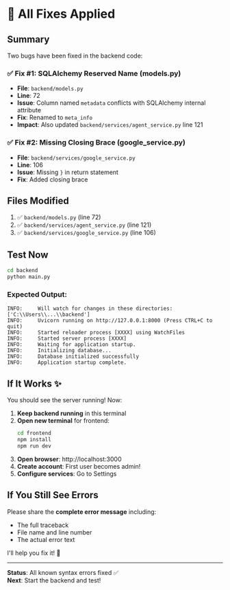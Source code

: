 # 🔧 All Fixes Applied

## Summary
Two bugs have been fixed in the backend code:

### ✅ Fix #1: SQLAlchemy Reserved Name (models.py)
- **File**: `backend/models.py`
- **Line**: 72
- **Issue**: Column named `metadata` conflicts with SQLAlchemy internal attribute
- **Fix**: Renamed to `meta_info`
- **Impact**: Also updated `backend/services/agent_service.py` line 121

### ✅ Fix #2: Missing Closing Brace (google_service.py)
- **File**: `backend/services/google_service.py`
- **Line**: 106
- **Issue**: Missing `}` in return statement
- **Fix**: Added closing brace

## Files Modified
1. ✅ `backend/models.py` (line 72)
2. ✅ `backend/services/agent_service.py` (line 121)
3. ✅ `backend/services/google_service.py` (line 106)

## Test Now

```bash
cd backend
python main.py
```

### Expected Output:
```
INFO:     Will watch for changes in these directories: ['C:\\Users\\...\\backend']
INFO:     Uvicorn running on http://127.0.0.1:8000 (Press CTRL+C to quit)
INFO:     Started reloader process [XXXX] using WatchFiles
INFO:     Started server process [XXXX]
INFO:     Waiting for application startup.
INFO:     Initializing database...
INFO:     Database initialized successfully
INFO:     Application startup complete.
```

## If It Works ✨

You should see the server running! Now:

1. **Keep backend running** in this terminal
2. **Open new terminal** for frontend:
   ```bash
   cd frontend
   npm install
   npm run dev
   ```
3. **Open browser**: http://localhost:3000
4. **Create account**: First user becomes admin!
5. **Configure services**: Go to Settings

## If You Still See Errors

Please share the **complete error message** including:
- The full traceback
- File name and line number
- The actual error text

I'll help you fix it! 🚀

---

**Status**: All known syntax errors fixed ✅  
**Next**: Start the backend and test!
